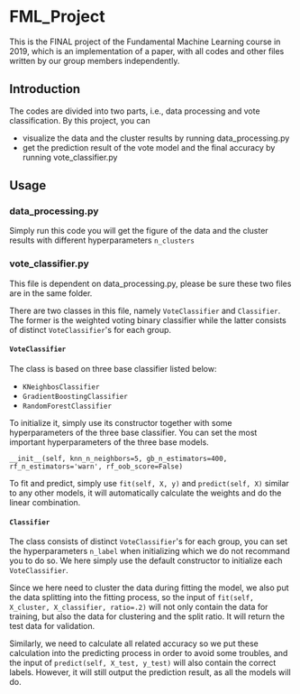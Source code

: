 # FML_Project
This is the FINAL project of the Fundamental Machine Learning course in 2019, which is an implementation of a paper, with all codes and other files written by our group members independently.

## Introduction
The codes are divided into two parts, i.e., data processing and vote classification. By this project, you can

- visualize the data and the cluster results by running data_processing.py
- get the prediction result of the vote model and the final accuracy by running vote_classifier.py

## Usage

### data_processing.py

Simply run this code you will get the figure of the data and the cluster results with different hyperparameters `n_clusters`

### vote_classifier.py

This file is dependent on data_processing.py, please be sure these two files are in the same folder.

There are two classes in this file, namely `VoteClassifier` and `Classifier`. The former is the weighted voting binary classifier while the latter consists of distinct `VoteClassifier`'s for each group.

#### `VoteClassifier`

The class is based on three base classifier listed below:

- `KNeighbosClassifier`
- `GradientBoostingClassifier`
- `RandomForestClassifier`

To initialize it, simply use its constructor together with some hyperparameters of the three base classifier. You can set the most important hyperparameters of the three base models.

```
__init__(self, knn_n_neighbors=5, gb_n_estimators=400, rf_n_estimators='warn', rf_oob_score=False)
```

To fit and predict, simply use `fit(self, X, y)` and `predict(self, X)` similar to any other models, it will automatically calculate the weights and do the linear combination.

#### `Classifier`

The class consists of distinct `VoteClassifier`'s for each group, you can set the hyperparameters `n_label` when initializing which we do not recommand you to do so. We here simply use the default constructor to initialize each `VoteClassifier`.

Since we here need to cluster the data during fitting the model, we also put the data splitting into the fitting process, so the input of `fit(self, X_cluster, X_classifier, ratio=.2)` will not only contain the data for training, but also the data for clustering and the split ratio. It will return the test data for validation.

Similarly, we need to calculate all related accuracy so we put these calculation into the predicting process in order to avoid some troubles, and the input of `predict(self, X_test, y_test)` will also contain the correct labels. However, it will still output the prediction result, as all the models will do.
